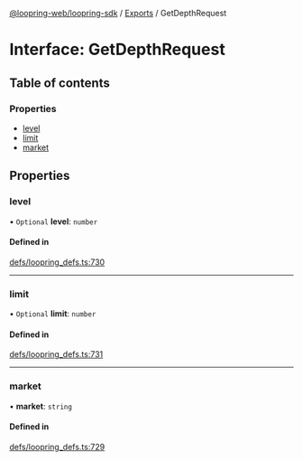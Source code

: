 [@loopring-web/loopring-sdk](../README.md) / [Exports](../modules.md) / GetDepthRequest

# Interface: GetDepthRequest

## Table of contents

### Properties

- [level](GetDepthRequest.md#level)
- [limit](GetDepthRequest.md#limit)
- [market](GetDepthRequest.md#market)

## Properties

### level

• `Optional` **level**: `number`

#### Defined in

[defs/loopring_defs.ts:730](https://github.com/Loopring/loopring_sdk/blob/427d9da/src/defs/loopring_defs.ts#L730)

___

### limit

• `Optional` **limit**: `number`

#### Defined in

[defs/loopring_defs.ts:731](https://github.com/Loopring/loopring_sdk/blob/427d9da/src/defs/loopring_defs.ts#L731)

___

### market

• **market**: `string`

#### Defined in

[defs/loopring_defs.ts:729](https://github.com/Loopring/loopring_sdk/blob/427d9da/src/defs/loopring_defs.ts#L729)
